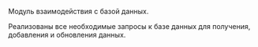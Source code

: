 Модуль взаимодействия с базой данных.

Реализованы все необходимые запросы к базе данных для получения, добавления и обновления данных.